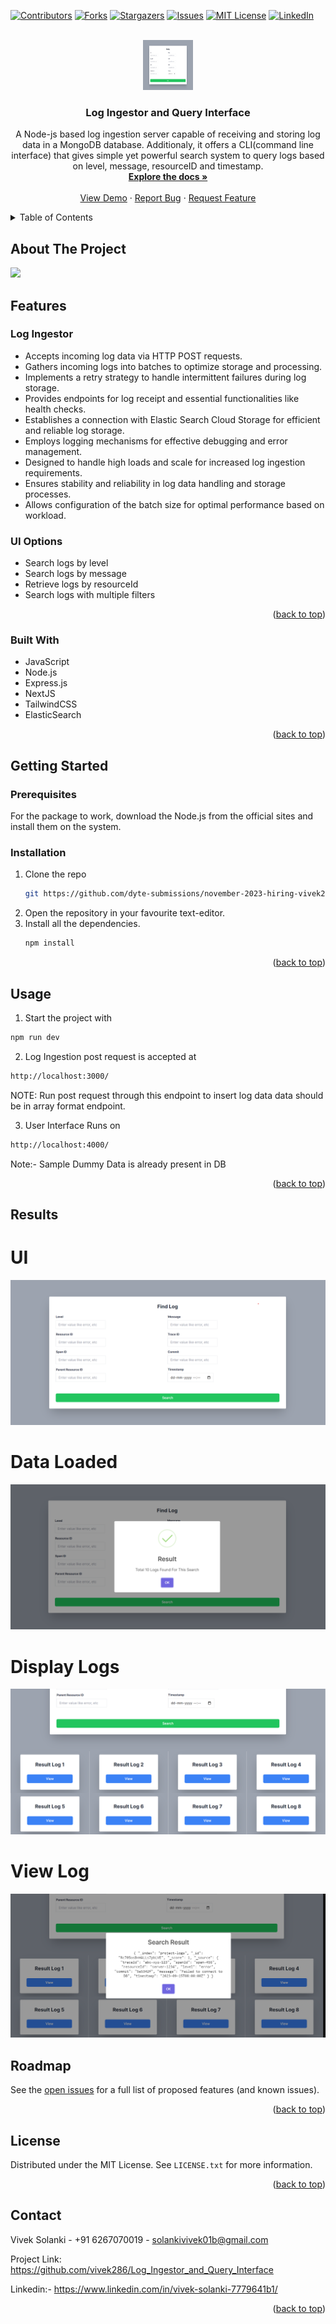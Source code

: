 <!-- Improved compatibility of back to top link: See: https://github.com/othneildrew/Best-README-Template/pull/73 -->
<a name="readme-top"></a>
<!--
*** Thanks for checking out the Best-README-Template. If you have a suggestion
*** that would make this better, please fork the repo and create a pull request
*** or simply open an issue with the tag "enhancement".
*** Don't forget to give the project a star!
*** Thanks again! Now go create something AMAZING! :D
-->



<!-- PROJECT SHIELDS -->
<!--
*** I'm using markdown "reference style" links for readability.
*** Reference links are enclosed in brackets [ ] instead of parentheses ( ).
*** See the bottom of this document for the declaration of the reference variables
*** for contributors-url, forks-url, etc. This is an optional, concise syntax you may use.
*** https://www.markdownguide.org/basic-syntax/#reference-style-links
-->
[![Contributors][contributors-shield]][contributors-url]
[![Forks][forks-shield]][forks-url]
[![Stargazers][stars-shield]][stars-url]
[![Issues][issues-shield]][issues-url]
[![MIT License][license-shield]][license-url]
[![LinkedIn][linkedin-shield]][linkedin-url]



<!-- PROJECT LOGO -->
<br />
<div align="center">
  <a href="https://github.com/vivek286/Log_Ingestor_and_Query_Interface.git">
    <img src="images/ui.png" alt="Logo" width="80" height="80">
  </a>

<h3 align="center">Log Ingestor and Query Interface</h3>

  <p align="center">
    A Node-js based log ingestion server capable of receiving and storing log data in a MongoDB database. Additionaly, it offers a CLI(command line interface) that gives simple yet powerful search system to query logs based on level, message, resourceID and timestamp. 
    <br />
    <a href="https://github.com/vivek286/Log_Ingestor_and_Query_Interface"><strong>Explore the docs »</strong></a>
    <br />
    <br />
    <a href="https://github.com/vivek286/Log_Ingestor_and_Query_Interface.git">View Demo</a>
    ·
    <a href="https://github.com/vivek286/Log_Ingestor_and_Query_Interface/issues">Report Bug</a>
    ·
    <a href="https://github.com/vivek286/Log_Ingestor_and_Query_Interface/issues">Request Feature</a>
  </p>
</div>



<!-- TABLE OF CONTENTS -->
<details>
  <summary>Table of Contents</summary>
  <ol>
    <li>
      <a href="#about-the-project">About The Project</a>
      <ul>
        <li><a href="#built-with">Built With</a></li>
      </ul>
    </li>
    <li>
      <a href="#getting-started">Getting Started</a>
      <ul>
        <li><a href="#prerequisites">Prerequisites</a></li>
        <li><a href="#installation">Installation</a></li>
      </ul>
    </li>
    <li><a href="#usage">Usage</a></li>
    <li><a href="#roadmap">Roadmap</a></li>
    <li><a href="#contributing">Contributing</a></li>
    <li><a href="#license">License</a></li>
    <li><a href="#contact">Contact</a></li>
    <li><a href="#acknowledgments">Acknowledgments</a></li>
  </ol>
</details>



<!-- ABOUT THE PROJECT -->
## About The Project

<img src="images/ss.png">

## Features 
### Log Ingestor
* Accepts incoming log data via HTTP POST requests. 
* Gathers incoming logs into batches to optimize storage and processing.
* Implements a retry strategy to handle intermittent failures during log storage.
* Provides endpoints for log receipt and essential functionalities like health checks.
* Establishes a connection with Elastic Search Cloud Storage for efficient and reliable log storage.
* Employs logging mechanisms for effective debugging and error management.
* Designed to handle high loads and scale for increased log ingestion requirements.
* Ensures stability and reliability in log data handling and storage processes.
* Allows configuration of the batch size for optimal performance based on workload.

### UI Options 
* Search logs by level
* Search logs by message
* Retrieve logs by resourceId
* Search logs with multiple filters




<p align="right">(<a href="#readme-top">back to top</a>)</p>



### Built With

* JavaScript
* Node.js
* Express.js
* NextJS
* TailwindCSS
* ElasticSearch

<p align="right">(<a href="#readme-top">back to top</a>)</p>



<!-- GETTING STARTED -->
## Getting Started

### Prerequisites

For the package to work, download the Node.js from the official sites and install them on the system.

### Installation


1. Clone the repo
   ```sh
   git https://github.com/dyte-submissions/november-2023-hiring-vivek286.git
   ```
2. Open the repository in your favourite text-editor. 
3. Install all the dependencies.
   ```sh
   npm install
   ```



<p align="right">(<a href="#readme-top">back to top</a>)</p>



<!-- USAGE EXAMPLES -->
## Usage

1. Start the project with
```sh
npm run dev
```

2. Log Ingestion post request is accepted at
```sh
http://localhost:3000/
```
NOTE: Run post request through this endpoint to insert log data data should be in array format endpoint.

3. User Interface Runs on 
```sh
http://localhost:4000/
```
Note:- Sample Dummy Data is already present in DB

<p align="right">(<a href="#readme-top">back to top</a>)</p>

## Results 
# UI 
<img src="images/ui.png">

# Data Loaded
<img src="images/log_found.png">

# Display Logs
<img src="images/all_log.png">

# View Log
<img src="images/view_log.png">

<!-- ROADMAP -->
## Roadmap

See the [open issues](https://github.com/vivek286/Log_Ingestor_and_Query_Interface/issues) for a full list of proposed features (and known issues).

<p align="right">(<a href="#readme-top">back to top</a>)</p>

<!-- LICENSE -->
## License

Distributed under the MIT License. See `LICENSE.txt` for more information.

<p align="right">(<a href="#readme-top">back to top</a>)</p>



<!-- CONTACT -->
## Contact

Vivek Solanki - +91 6267070019 - solankivivek01b@gmail.com

Project Link: https://github.com/vivek286/Log_Ingestor_and_Query_Interface

Linkedin:- https://www.linkedin.com/in/vivek-solanki-7779641b1/
<p align="right">(<a href="#readme-top">back to top</a>)</p>


<!-- MARKDOWN LINKS & IMAGES -->
<!-- https://www.markdownguide.org/basic-syntax/#reference-style-links -->
[contributors-shield]: https://img.shields.io/github/contributors/github_username/repo_name.svg?style=for-the-badge
[contributors-url]: https://github.com/vivek286/Log_Ingestor_and_Query_Interface/tree/main
[forks-shield]: https://img.shields.io/github/forks/github_username/repo_name.svg?style=for-the-badge
[forks-url]: https://github.com/github_username/repo_name/network/members
[stars-shield]: https://img.shields.io/github/stars/github_username/repo_name.svg?style=for-the-badge
[stars-url]: https://github.com/github_username/repo_name/stargazers
[issues-shield]: https://img.shields.io/github/issues/github_username/repo_name.svg?style=for-the-badge
[issues-url]: https://github.com/github_username/repo_name/issues
[license-shield]: https://img.shields.io/github/license/github_username/repo_name.svg?style=for-the-badge
[license-url]: https://github.com/github_username/repo_name/blob/master/LICENSE.txt
[linkedin-shield]: https://img.shields.io/badge/-LinkedIn-black.svg?style=for-the-badge&logo=linkedin&colorB=555
[linkedin-url]: https://www.linkedin.com/in/vivek-solanki-7779641b1/
[product-screenshot]: images/screenshot.png
[Next.js]: https://img.shields.io/badge/next.js-000000?style=for-the-badge&logo=nextdotjs&logoColor=white
[Next-url]: https://nextjs.org/
[React.js]: https://img.shields.io/badge/React-20232A?style=for-the-badge&logo=react&logoColor=61DAFB
[React-url]: https://reactjs.org/
[Vue.js]: https://img.shields.io/badge/Vue.js-35495E?style=for-the-badge&logo=vuedotjs&logoColor=4FC08D
[Vue-url]: https://vuejs.org/
[Angular.io]: https://img.shields.io/badge/Angular-DD0031?style=for-the-badge&logo=angular&logoColor=white
[Angular-url]: https://angular.io/
[Svelte.dev]: https://img.shields.io/badge/Svelte-4A4A55?style=for-the-badge&logo=svelte&logoColor=FF3E00
[Svelte-url]: https://svelte.dev/
[Laravel.com]: https://img.shields.io/badge/Laravel-FF2D20?style=for-the-badge&logo=laravel&logoColor=white
[Laravel-url]: https://laravel.com
[Bootstrap.com]: https://img.shields.io/badge/Bootstrap-563D7C?style=for-the-badge&logo=bootstrap&logoColor=white
[Bootstrap-url]: https://getbootstrap.com
[JQuery.com]: https://img.shields.io/badge/jQuery-0769AD?style=for-the-badge&logo=jquery&logoColor=white
[JQuery-url]: https://jquery.com 